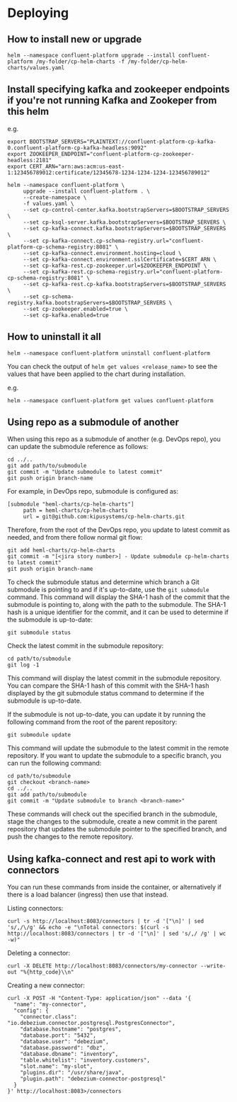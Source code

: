 # Deploying

## How to install new or upgrade

```shell
helm --namespace confluent-platform upgrade --install confluent-platform /my-folder/cp-helm-charts -f /my-folder/cp-helm-charts/values.yaml
```

## Install specifying kafka and zookeeper endpoints if you're not running Kafka and Zookeper from this helm

e.g.

```shell
export BOOTSTRAP_SERVERS="PLAINTEXT://confluent-platform-cp-kafka-0.confluent-platform-cp-kafka-headless:9092"
export ZOOKEEPER_ENDPOINT="confluent-platform-cp-zookeeper-headless:2181"
export CERT_ARN="arn:aws:acm:us-east-1:123456789012:certificate/12345678-1234-1234-1234-123456789012"

helm --namespace confluent-platform \
     upgrade --install confluent-platform . \
     --create-namespace \
     -f values.yaml \
     --set cp-control-center.kafka.bootstrapServers=$BOOTSTRAP_SERVERS \
     --set cp-ksql-server.kafka.bootstrapServers=$BOOTSTRAP_SERVERS \
     --set cp-kafka-connect.kafka.bootstrapServers=$BOOTSTRAP_SERVERS \
     --set cp-kafka-connect.cp-schema-registry.url="confluent-platform-cp-schema-registry:8081" \
     --set cp-kafka-connect.environment.hosting=cloud \
     --set cp-kafka-connect.environment.sslCertificate=$CERT_ARN \
     --set cp-kafka-rest.cp-zookeeper.url=$ZOOKEEPER_ENDPOINT \
     --set cp-kafka-rest.cp-schema-registry.url="confluent-platform-cp-schema-registry:8081" \
     --set cp-kafka-rest.cp-kafka.bootstrapServers=$BOOTSTRAP_SERVERS \
     --set cp-schema-registry.kafka.bootstrapServers=$BOOTSTRAP_SERVERS \
     --set cp-zookeeper.enabled=true \
     --set cp-kafka.enabled=true
```

## How to uninstall it all

```shell
helm --namespace confluent-platform uninstall confluent-platform
```

You can check the output of `helm get values <release_name>` to see the values that have been applied to the chart during installation.

e.g.

```shell
helm --namespace confluent-platform get values confluent-platform
```

## Using repo as a submodule of another

When using this repo as a submodule of another (e.g. DevOps repo), you can update the submodule reference as follows:

```shell
cd ../..
git add path/to/submodule
git commit -m "Update submodule to latest commit"
git push origin branch-name
```

For example, in DevOps repo, submodule is configured as:

```shell
[submodule "heml-charts/cp-helm-charts"]
     path = heml-charts/cp-helm-charts
     url = git@github.com:kipusystems/cp-helm-charts.git
```

Therefore, from the root of the DevOps repo, you update to latest commit as needed, and from there follow normal git flow:

```shell
git add heml-charts/cp-helm-charts
git commit -m "[<jira story number>] - Update submodule cp-helm-charts to latest commit"
git push origin branch-name
```

To check the submodule status and determine which branch a Git submodule is pointing to and if it's up-to-date, use the `git submodule` command. This command will display the SHA-1 hash of the commit that the submodule is pointing to, along with the path to the submodule. The SHA-1 hash is a unique identifier for the commit, and it can be used to determine if the submodule is up-to-date:

```shell
git submodule status
```

Check the latest commit in the submodule repository:

```shell
cd path/to/submodule
git log -1
```

This command will display the latest commit in the submodule repository. You can compare the SHA-1 hash of this commit with the SHA-1 hash displayed by the git submodule status command to determine if the submodule is up-to-date.

If the submodule is not up-to-date, you can update it by running the following command from the root of the parent repository:

```shell
git submodule update
```

This command will update the submodule to the latest commit in the remote repository. If you want to update the submodule to a specific branch, you can run the following command:

```shell
cd path/to/submodule
git checkout <branch-name>
cd ../..
git add path/to/submodule
git commit -m "Update submodule to branch <branch-name>"
```

These commands will check out the specified branch in the submodule, stage the changes to the submodule, create a new commit in the parent repository that updates the submodule pointer to the specified branch, and push the changes to the remote repository.

## Using kafka-connect and rest api to work with connectors

You can run these commands from inside the container, or alternatively if there is a load balancer (ingress) then use that instead.

Listing connectors:

```shell
curl -s http://localhost:8083/connectors | tr -d '["\n]' | sed 's/,/\/g' && echo -e "\nTotal connectors: $(curl -s http://localhost:8083/connectors | tr -d '["\n]' | sed 's/,/ /g' | wc -w)"
```

Deleting a connector:

```shell
curl -X DELETE http://localhost:8083/connectors/my-connector --write-out "%{http_code}\\n"
```

Creating a new connector:

```shell
curl -X POST -H "Content-Type: application/json" --data '{
  "name": "my-connector",
  "config": {
    "connector.class": "io.debezium.connector.postgresql.PostgresConnector",
    "database.hostname": "postgres",
    "database.port": "5432",
    "database.user": "debezium",
    "database.password": "dbz",
    "database.dbname": "inventory",
    "table.whitelist": "inventory.customers",
    "slot.name": "my-slot",
    "plugins.dir": "/usr/share/java",
    "plugin.path": "debezium-connector-postgresql"
  }
}' http://localhost:8083>/connectors
```
